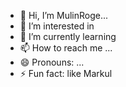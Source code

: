 - 👋 Hi, I’m MulinRoge...
- 👀 I’m interested in 
- 🌱 I’m currently learning
- 📫 How to reach me ...
- 😄 Pronouns: ...
- ⚡ Fun fact: like Markul

<!---
MulinRoge/MulinRoge is a ✨ special ✨ repository because its `README.md` (this file) appears on your GitHub profile.
You can click the Preview link to take a look at your changes.
--->
